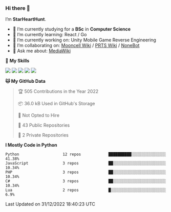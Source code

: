 ### Hi there 👋

I’m **StarHeartHunt**.

- 🏫 I’m currently studying for a **BSc** in **Computer Science**
- 🌱 I’m currently learning: React / Go
- 🔭 I’m currently working on: Unity Mobile Game Reverse Engineering
- 👯 I’m collaborating on: [Mooncell Wiki](https://fgo.wiki/) / [PRTS Wiki](http://prts.wiki/) / [NoneBot](https://github.com/nonebot)
- 💬 Ask me about: [MediaWiki](https://www.mediawiki.org)

🌟 **My Skills**

![](https://img.shields.io/badge/-Python-3e74a2?style=flat-square&logo=Python&logoColor=fff)
![](https://img.shields.io/badge/-Vue-4fc08d?style=flat-square&logo=vue.js&logoColor=fff)
![](https://img.shields.io/badge/-Node.js-339933?style=flat-square&logo=node.js&logoColor=fff)
![](https://img.shields.io/badge/-Linux-000000?style=flat-square&logo=Linux&logoColor=fff)
![](https://img.shields.io/badge/-Dotnet-512bd4?style=flat-square&logo=.net&logoColor=fff)

<!--START_SECTION:waka-->
**🐱 My GitHub Data** 

> 🏆 505 Contributions in the Year 2022
 > 
> 📦 36.0 kB Used in GitHub's Storage 
 > 
> 🚫 Not Opted to Hire
 > 
> 📜 43 Public Repositories 
 > 
> 🔑 2 Private Repositories  
 > 
**I Mostly Code in Python** 

```text
Python                   12 repos            ██████████░░░░░░░░░░░░░░░   41.38% 
JavaScript               3 repos             ██░░░░░░░░░░░░░░░░░░░░░░░   10.34% 
PHP                      3 repos             ██░░░░░░░░░░░░░░░░░░░░░░░   10.34% 
C#                       3 repos             ██░░░░░░░░░░░░░░░░░░░░░░░   10.34% 
Lua                      2 repos             █░░░░░░░░░░░░░░░░░░░░░░░░   6.9%

```



 Last Updated on 31/12/2022 18:40:23 UTC
<!--END_SECTION:waka-->
